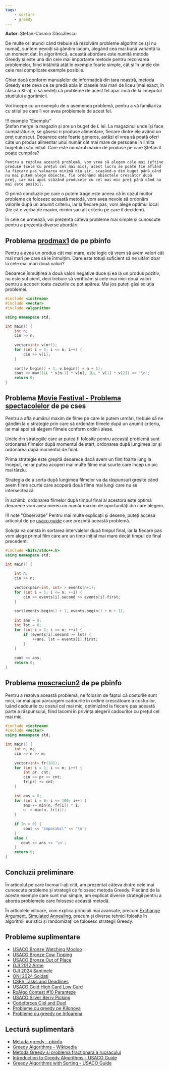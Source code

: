 ```yaml
---
tags:
    - sortare
    - greedy
---
```


**Autor**: Ștefan-Cosmin Dăscălescu

De multe ori atunci când trebuie să rezolvăm probleme algoritmice (și nu numai), suntem nevoiți să gândim lacom, alegând cea mai bună variantă la un moment dat. În algoritmică, această abordare este numită metoda Greedy și este una din cele mai importante metode pentru rezolvarea problemelor, fiind întâlnită atât în exemple foarte simple, cât și în unele din cele mai complicate exemple posibile. 

Chiar dacă conform manualelor de informatică din țara noastră, metoda Greedy este ceva ce se predă abia în clasele mai mari de liceu (mai exact, în clasa a XI-a), o să vedeți că probleme de acest fel apar încă de la începutul studiului algoritmicii.

Voi începe cu un exemplu de o asemenea problemă, pentru a vă familiariza cu stilul pe care îl vor avea problemele de acest fel.

!!! example "Exemplu"   
    Ștefan merge la magazin și are un buget de $L$ lei. La magazinul unde își face cumpărăturile, se găsesc $n$ produse alimentare, fiecare dintre ele având un preț cunoscut. Deoarece este foarte generos, astăzi el vrea să poată oferi câte un produs alimentar unui număr cât mai mare de persoane în limita bugetului său inițial. Care este numărul maxim de produse pe care Ștefan îl poate cumpăra?

    Pentru a rezolva această problemă, vom vrea să alegem cele mai ieftine produse (cele cu prețul cel mai mic), acest lucru se poate fie aflând la fiecare pas valoarea minimă din șir, scazând-o din buget până când nu mai putem alege obiecte, fie ordonând obiectele crescător după preț, iar mai apoi scăzând produsele cu cel mai mic preț până când nu mai este posibil. 

O primă concluzie pe care o putem trage este aceea că în cazul multor probleme ce folosesc această metodă, vom avea nevoie să ordonăm valorile după un anumit criteriu, iar la fiecare pas, vom alege optimul local (fie că e vorba de maxim, minim sau alt criteriu pe care îl decidem). 

În cele ce urmează, voi prezenta câteva probleme mai simple și cunoscute pentru a prezenta diverse abordări.

## Problema [prodmax1](https://www.pbinfo.ro/probleme/2271/prodmax1) de pe pbinfo

Pentru a avea un produs cât mai mare, este logic că vrem să avem valori cât mai mari pe care să le înmulțim. Oare este totuși suficient să ne uităm doar la cele mai mari două valori?

Deoarece înmulțirea a două valori negative duce și ea la un produs pozitiv, nu este suficient, deci trebuie să verificăm și cele mai mici două valori pentru a acoperi toate cazurile ce pot apărea. Mai jos puteți găsi soluția problemei. 

```cpp
#include <iostream>
#include <vector>
#include <algorithm>

using namespace std;

int main() {
    int n;
    cin >> n;
    
    vector<int> v(n+1);
    for (int i = 1; i <= n; i++) {
        cin >> v[i];
    }
    
    sort(v.begin() + 1, v.begin() + n + 1);
    cout << max(1LL * v[n-1] * v[n], 1LL * v[1] * v[2]) << '\n';
    return 0;
}
```

## Problema [Movie Festival - Problema spectacolelor](https://cses.fi/problemset/task/1629) de pe cses

Pentru a afla numărul maxim de filme pe care le putem urmări, trebuie să ne gândim la o strategie prin care să ordonăm filmele după un anumit criteriu, iar mai apoi să alegem filmele conform ordinii alese. 

Unele din strategiile care ar putea fi folosite pentru această problemă sunt ordonarea filmelor după momentul de start, ordonarea după lungimea lor și ordonarea după momentul de final.

Prima strategie este greșită deoarece dacă avem un film foarte lung la început, ne-ar putea acoperi mai multe filme mai scurte care încep un pic mai târziu. 

Strategia de a sorta după lungimea filmelor va da răspunsuri greșite când avem filme scurte care acoperă două filme mai lungi care nu se intersectează.

În schimb, ordonarea filmelor după timpul final al acestora este optimă deoarece vom avea mereu un număr maxim de oportunități din care alegem. 

!!! note "Observație"
    Pentru mai multe explicații și desene, puteți accesa articolul de pe [usaco.guide](https://usaco.guide/silver/greedy-sorting?lang=cpp#example---the-scheduling-problem) care prezintă această problemă.

Soluția va consta în sortarea intervalelor după timpul final, iar la fiecare pas vom alege primul film care are un timp inițial mai mare decât timpul de final precedent.

```cpp
#include <bits/stdc++.h>
using namespace std;

int main() {
    
    int n;
    cin >> n;
    
    vector<pair<int, int> > events(n+1);
    for (int i = 1; i <= n; ++i) {
        cin >> events[i].second >> events[i].first;
    }
        
    sort(events.begin() + 1, events.begin() + n + 1);
    
    int ans = 0;
    int lst = 0;
    for (int i = 1; i <= n; ++i) {
        if (events[i].second >= lst) {
            ++ans, lst = events[i].first;
        }
    }
 
    cout << ans;
    return 0;
}
```

## Problema [moscraciun2](https://www.pbinfo.ro/probleme/4010/moscraciun2) de pe pbinfo

Pentru a rezolva această problemă, ne folosim de faptul că costurile sunt mici, iar mai apoi parcurgem cadourile în ordine crescătoare a costurilor, luând cadourile cu costul cel mai mic, optimizând la fiecare pas această parte a răspunsului, fiind lacomi în privința alegerii cadourilor cu prețul cel mai mic.

```cpp
#include <iostream>
#include <vector>
using namespace std;

int main() {
    int n, m;
    cin >> n >> m;
    
    vector<int> fr(101);
    for (int i = 1; i <= m; i++) {
        int pr, cnt;
        cin >> pr >> cnt;
        fr[pr] += cnt;
    }
    
    int ans = 0;
    for (int i = 0; i <= 100; i++) {
        ans += min(n, fr[i]) * i;
        n -= min(n, fr[i]);
    }
    
    if (n > 0) {
        cout << "imposibil" << '\n';
    }
    else {
       cout << ans << '\n';
    }
    return 0;
}
```

## Concluzii preliminare

În articolul pe care tocmai l-ați citit, am prezentat câteva dintre cele mai cunoscute probleme și strategii ce folosesc metoda Greedy. Plecând de la aceste exemple care sunt mai simple, am explicat diverse strategii pentru a aborda problemele care folosesc această metodă. 

În articolele viitoare, vom explica principii mai avansate, precum [Exchange Argument](https://www.cs.cornell.edu/courses/cs482/2007su/exchange.pdf), [Simulated Annealing](https://en.wikipedia.org/wiki/Simulated_annealing), precum și diverse tehnici folosite în algoritmii euristici și randomizați ce folosesc strategii Greedy.

## Probleme suplimentare

- [USACO Bronze Watching Mooloo](http://www.usaco.org/index.php?page=viewproblem2&cpid=1301)
- [USACO Bronze Cow Tipping](http://www.usaco.org/index.php?page=viewproblem2&cpid=689)
- [USACO Bronze Out of Place](http://www.usaco.org/index.php?page=viewproblem2&cpid=785)
- [OJI 2012 Arme](https://kilonova.ro/problems/823)
- [OJI 2024 Santinele](https://kilonova.ro/problems/2502)
- [ONI 2024 Soldati](https://kilonova.ro/problems/2659)
- [CSES Tasks and Deadlines](https://cses.fi/problemset/task/1630)
- [USACO Gold High Card Low Card](http://www.usaco.org/index.php?page=viewproblem2&cpid=573)
- [RoAlgo Contest #10 Paranteze](https://kilonova.ro/problems/2961)
- [USACO Silver Berry Picking](http://www.usaco.org/index.php?page=viewproblem2&cpid=990)
- [Codeforces Ciel and Duel](https://codeforces.com/contest/321/problem/B)
- [Probleme cu greedy pe Kilonova](https://kilonova.ro/tags/299)
- [Probleme cu greedy pe Infoarena](https://infoarena.ro/cauta-probleme?tag_id[]=61)


## Lectură suplimentară 

- [Metoda greedy - pbinfo](https://www.pbinfo.ro/articole/16619/metoda-greedy)
- [Greedy Algorithms - Wikipedia](https://en.wikipedia.org/wiki/Greedy_algorithm)
- [Metoda Greedy si problema fractionara a rucsacului](https://infoarena.ro/metoda-greedy-si-problema-fractionara-a-rucsacului)
- [Introduction to Greedy Algorithms - USACO Guide](https://usaco.guide/bronze/intro-greedy?lang=cpp)
- [Greedy Algorithms with Sorting - USACO Guide](https://usaco.guide/silver/greedy-sorting?lang=cpp)
